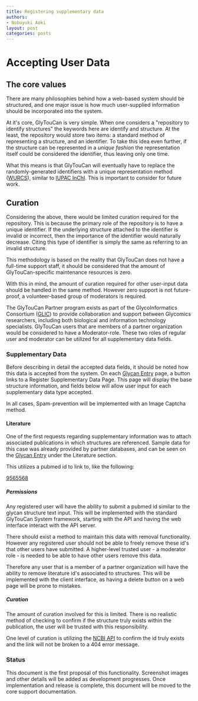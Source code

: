 ```yaml
---
title: Registering supplementary data
authors:
- Nobuyuki Aoki
layout: post
categories: posts
---
```

# Accepting User Data

## The core values

There are many philosophies behind how a web-based system should be structured, and one major issue is how much user-supplied information should be incorporated into the system.

At it's core, GlyTouCan is very simple.  When one considers a "repository to identify structures" the keywords here are identify and structure.  At the least, the repository would store two items: a standard method of representing a structure, and an identifier.  To take this idea even further, if the structure can be represented in a *unique fashion* the representation itself could be considered the identifier, thus leaving only one time.

What this means is that GlyTouCan will eventually have to replace the randomly-generated identifiers with a unique representation method ([WURCS](http://www.wurcs-wg.org/)), similar to [IUPAC InChI](http://www.inchi-trust.org).  This is important to consider for future work.

## Curation

Considering the above, there would be limited curation required for the repository.  This is because the primary role of the repository is to have a unique identifier.  If the underlying structure attached to the identifier is invalid or incorrect, then the importance of the identifier would naturally decrease.  Citing this type of identifier is simply the same as referring to an invalid structure.

This methodology is based on the reality that GlyTouCan does not have a full-time support staff, it should be considered that the amount of GlyTouCan-specific maintenance resources is zero.

With this in mind, the amount of curation required for other user-input data should be handled in the same method.  However zero support is not future-proof, a volunteer-based group of moderators is required.

The GlyTouCan Partner program exists as part of the GlycoInformatics Consortium ([GLIC](http://glic.glycoinfo.org)) to provide collaboration and support between Glycomics researchers, including both biological and information technology specialists.  GlyTouCan users that are members of a partner organization would be considered to have a Moderator-role.  These two roles of regular user and moderator can be utilized for all  supplementary data fields.

### Supplementary Data

Before describing in detail the accepted data fields, it should be noted how this data is accepted from the system.  On each [Glycan Entry](https://glytoucan.org/Structures/Glycans/G00055MO) page, a button links to a Register Supplementary Data Page.  This page will display the base structure information, and fields below will allow user input for each supplementary data type accepted.

In all cases, Spam-prevention will be implemented with an Image Captcha method.

#### Literature

One of the first requests regarding supplementary information was to attach associated publications in which structures are referenced.  Sample data for this case was already provided by partner databases, and can be seen on the [Glycan Entry](https://glytoucan.org/Structures/Glycans/G00055MO) under the Literature section.

This utilizes a pubmed id to link to, like the following:

[9565568](http://identifiers.org/pubmed/9565568)

##### Permissions

Any registered user will have the ability to submit a pubmed id similar to the glycan structure text input.  This will be implemented with the standard GlyTouCan System framework, starting with the API and having the web interface interact with the API server.

There should exist a method to maintain this data with removal functionality.  However any registered user should not be able to freely remove these id's that other users have submitted.  A higher-level trusted user - a moderator role - is needed to be able to have other users remove this data.

Therefore any user that is a member of a partner organization will have the ability to remove literature id's associated to structures.  This will be implemented with the client interface, as having a delete button on a web page will be prone to mistakes.

##### Curation

The amount of curation involved for this is limited.  There is no realistic method of checking to confirm if the structure truly exists within the publication, the user will be trusted with this responsibility.

One level of curation is utilizing the [NCBI API](https://www.ncbi.nlm.nih.gov/home/develop/api.shtml) to confirm the id truly exists and the link will not be broken to a 404 error message.

### Status

This document is the first proposal of this functionality.  Screenshot images and other details will be added as development progresses.  Once implementation and release is complete, this document will be moved to the core support documentation.
